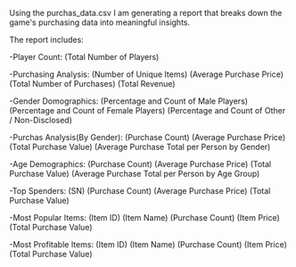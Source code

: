 Using the purchas_data.csv I am generating a report that breaks down the game's purchasing data into meaningful insights.

The report includes:

-Player Count:
  (Total Number of Players)

-Purchasing Analysis:
  (Number of Unique Items)
  (Average Purchase Price)
  (Total Number of Purchases)
  (Total Revenue)

-Gender Domographics:
  (Percentage and Count of Male Players)
  (Percentage and Count of Female Players)
  (Percentage and Count of Other / Non-Disclosed)
  
-Purchas Analysis(By Gender):
  (Purchase Count)
  (Average Purchase Price)
  (Total Purchase Value)
  (Average Purchase Total per Person by Gender)

-Age Demographics:
  (Purchase Count)
  (Average Purchase Price)
  (Total Purchase Value)
  (Average Purchase Total per Person by Age Group)

-Top Spenders:
  (SN)
  (Purchase Count)
  (Average Purchase Price)
  (Total Purchase Value)

-Most Popular Items:
  (Item ID)
  (Item Name)
  (Purchase Count)
  (Item Price)
  (Total Purchase Value)

-Most Profitable Items:
  (Item ID)
  (Item Name)
  (Purchase Count)
  (Item Price)
  (Total Purchase Value)
